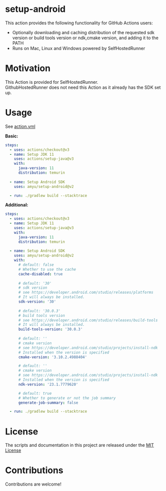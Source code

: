 # setup-android

This action provides the following functionality for GitHub Actions users:  

- Optionally downloading and caching distribution of the requested sdk version or build tools version or ndk,cmake version, and adding it to the PATH
- Runs on Mac, Linux and Windows powered by SelfHostedRunner

# Motivation
This Action is provided for SelfHostedRunner.  
GithubHostedRunner does not need this Action as it already has the SDK set up.

# Usage

See [action.yml](action.yml)

**Basic:**
```yaml
steps:
  - uses: actions/checkout@v3
  - name: Setup JDK 11
    uses: actions/setup-java@v3
    with:
      java-version: 11
      distribution: temurin
      
  - name: Setup Android SDK
    uses: amyu/setup-android@v2

  - run: ./gradlew build --stacktrace
```

**Additional:**
```yaml
steps:
  - uses: actions/checkout@v3
  - name: Setup JDK 11
    uses: actions/setup-java@v3
    with:
      java-version: 11
      distribution: temurin
      
  - name: Setup Android SDK
    uses: amyu/setup-android@v2
    with:
      # default: false
      # Whether to use the cache     
      cache-disabled: true
      
      # default: '30'
      # sdk version
      # see https://developer.android.com/studio/releases/platforms
      # It will always be installed.
      sdk-version: '30'
      
      # default: '30.0.3'
      # build tools version
      # see https://developer.android.com/studio/releases/build-tools
      # It will always be installed.
      build-tools-version: '30.0.3'
      
      # default: ''
      # cmake version
      # see https://developer.android.com/studio/projects/install-ndk
      # Installed when the version is specified
      cmake-version: '3.10.2.4988404'

      # default: ''
      # cmake version
      # see https://developer.android.com/studio/projects/install-ndk
      # Installed when the version is specified
      ndk-version: '23.1.7779620'

      # default: true
      # Whether to generate or not the job summary     
      generate-job-summary: false

  - run: ./gradlew build --stacktrace
```

# License

The scripts and documentation in this project are released under the [MIT License](LICENSE)

# Contributions

Contributions are welcome!
